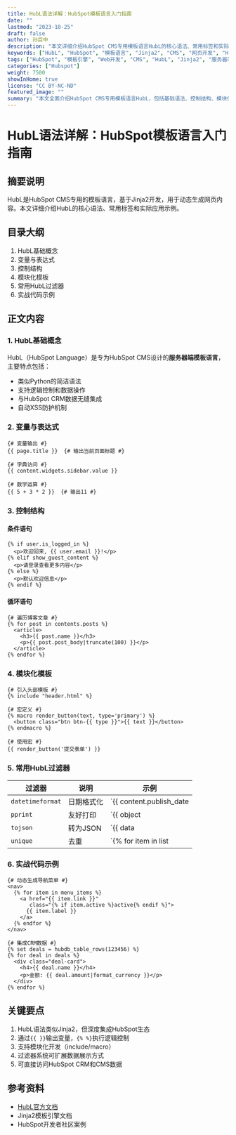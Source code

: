 ```yaml
---
title: HubL语法详解：HubSpot模板语言入门指南
date: ""
lastmod: "2023-10-25"
draft: false
author: 孙巨中
description: "本文详细介绍HubSpot CMS专用模板语言HubL的核心语法、常用标签和实际应用示例，帮助开发者快速掌握HubL编程。"
keywords: ["HubL", "HubSpot", "模板语言", "Jinja2", "CMS", "网页开发", "HubSpot CRM", "服务器端渲染"]
tags: ["HubSpot", "模板引擎", "Web开发", "CMS", "HubL", "Jinja2", "服务器端渲染"]
categories: ["Hubspot"]
weight: 7500
showInHome: true
license: "CC BY-NC-ND"
featured_image: ""
summary: "本文全面介绍HubSpot CMS专用模板语言HubL，包括基础语法、控制结构、模块化开发和实际应用示例，帮助开发者快速掌握这一强大的模板语言。"
---
```


# HubL语法详解：HubSpot模板语言入门指南

## 摘要说明
HubL是HubSpot CMS专用的模板语言，基于Jinja2开发，用于动态生成网页内容。本文详细介绍HubL的核心语法、常用标签和实际应用示例。

## 目录大纲
1. HubL基础概念
2. 变量与表达式
3. 控制结构
4. 模块化模板
5. 常用HubL过滤器
6. 实战代码示例

## 正文内容

### 1. HubL基础概念
HubL（HubSpot Language）是专为HubSpot CMS设计的**服务器端模板语言**，主要特点包括：
- 类似Python的简洁语法
- 支持逻辑控制和数据操作
- 与HubSpot CRM数据无缝集成
- 自动XSS防护机制

### 2. 变量与表达式
```jinja
{# 变量输出 #}
{{ page.title }}  {# 输出当前页面标题 #}

{# 字典访问 #}
{{ content.widgets.sidebar.value }}

{# 数学运算 #}
{{ 5 + 3 * 2 }}  {# 输出11 #}
```

### 3. 控制结构
#### 条件语句
```jinja
{% if user.is_logged_in %}
  <p>欢迎回来, {{ user.email }}!</p>
{% elif show_guest_content %}
  <p>请登录查看更多内容</p>
{% else %}
  <p>默认欢迎信息</p>
{% endif %}
```

#### 循环语句
```jinja
{# 遍历博客文章 #}
{% for post in contents.posts %}
  <article>
    <h3>{{ post.name }}</h3>
    <p>{{ post.post_body|truncate(100) }}</p>
  </article>
{% endfor %}
```

### 4. 模块化模板
```jinja
{# 引入头部模板 #}
{% include "header.html" %}

{# 宏定义 #}
{% macro render_button(text, type='primary') %}
  <button class="btn btn-{{ type }}">{{ text }}</button>
{% endmacro %}

{# 使用宏 #}
{{ render_button('提交表单') }}
```

### 5. 常用HubL过滤器
| 过滤器 | 说明 | 示例 |
|--------|------|-------|
| `datetimeformat` | 日期格式化 | `{{ content.publish_date|datetimeformat('%Y-%m-%d') }}` |
| `pprint` | 友好打印 | `{{ object|pprint }}` |
| `tojson` | 转为JSON | `{{ data|tojson }}` |
| `unique` | 去重 | `{% for item in list|unique %}` |

### 6. 实战代码示例
```jinja
{# 动态生成导航菜单 #}
<nav>
  {% for item in menu_items %}
    <a href="{{ item.link }}" 
       class="{% if item.active %}active{% endif %}">
      {{ item.label }}
    </a>
  {% endfor %}
</nav>

{# 集成CRM数据 #}
{% set deals = hubdb_table_rows(123456) %}
{% for deal in deals %}
  <div class="deal-card">
    <h4>{{ deal.name }}</h4>
    <p>金额: {{ deal.amount|format_currency }}</p>
  </div>
{% endfor %}
```

## 关键要点
1. HubL语法类似Jinja2，但深度集成HubSpot生态
2. 通过`{{ }}`输出变量，`{% %}`执行逻辑控制
3. 支持模块化开发（include/macro）
4. 过滤器系统可扩展数据展示方式
5. 可直接访问HubSpot CRM和CMS数据

## 参考资料
- [HubL官方文档](https://developers.hubspot.com/docs/cms/hubl)
- Jinja2模板引擎文档
- HubSpot开发者社区案例